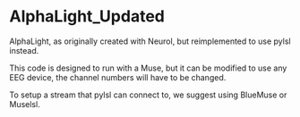 # AlphaLight_Updated
AlphaLight, as originally created with Neurol, but reimplemented to use pylsl instead. 

This code  is designed to run with a Muse, but it can be modified to use any EEG device, the channel numbers will have to be changed. 

To setup a stream that pylsl can connect to, we suggest using BlueMuse or Muselsl. 
